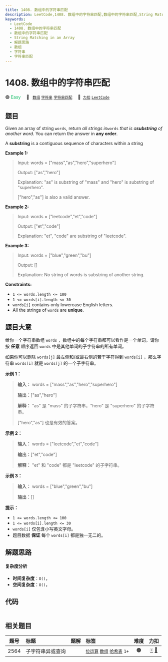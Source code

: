 ```yaml
---
title: 1408. 数组中的字符串匹配
description: LeetCode,1408. 数组中的字符串匹配,数组中的字符串匹配,String Matching in an Array,解题思路,数组,字符串,字符串匹配
keywords:
  - LeetCode
  - 1408. 数组中的字符串匹配
  - 数组中的字符串匹配
  - String Matching in an Array
  - 解题思路
  - 数组
  - 字符串
  - 字符串匹配
---
```


# 1408. 数组中的字符串匹配

🟢 <font color=#15bd66>Easy</font>&emsp; 🔖&ensp; [`数组`](/tag/array.md) [`字符串`](/tag/string.md) [`字符串匹配`](/tag/string-matching.md)&emsp; 🔗&ensp;[`力扣`](https://leetcode.cn/problems/string-matching-in-an-array) [`LeetCode`](https://leetcode.com/problems/string-matching-in-an-array)

## 题目

Given an array of string `words`, return _all strings in_`words` _that is
a**substring** of another word_. You can return the answer in **any order**.

A **substring** is a contiguous sequence of characters within a string



**Example 1:**

> Input: words = ["mass","as","hero","superhero"]
> 
> Output: ["as","hero"]
> 
> Explanation: "as" is substring of "mass" and "hero" is substring of "superhero".
> 
> ["hero","as"] is also a valid answer.

**Example 2:**

> Input: words = ["leetcode","et","code"]
> 
> Output: ["et","code"]
> 
> Explanation: "et", "code" are substring of "leetcode".

**Example 3:**

> Input: words = ["blue","green","bu"]
> 
> Output: []
> 
> Explanation: No string of words is substring of another string.

**Constraints:**

  * `1 <= words.length <= 100`
  * `1 <= words[i].length <= 30`
  * `words[i]` contains only lowercase English letters.
  * All the strings of `words` are **unique**.


## 题目大意

给你一个字符串数组 `words` ，数组中的每个字符串都可以看作是一个单词。请你按 **任意** 顺序返回 `words`
中是其他单词的子字符串的所有单词。

如果你可以删除 `words[j]` 最左侧和/或最右侧的若干字符得到 `words[i]` ，那么字符串 `words[i]` 就是 `words[j]`
的一个子字符串。



**示例 1：**

> 
> 
> 
> 
> 
> **输入：** words = ["mass","as","hero","superhero"]
> 
> **输出：**["as","hero"]
> 
> **解释：** "as" 是 "mass" 的子字符串，"hero" 是 "superhero" 的子字符串。
> 
> ["hero","as"] 也是有效的答案。
> 
> 

**示例 2：**

> 
> 
> 
> 
> 
> **输入：** words = ["leetcode","et","code"]
> 
> **输出：**["et","code"]
> 
> **解释：** "et" 和 "code" 都是 "leetcode" 的子字符串。
> 
> 

**示例 3：**

> 
> 
> 
> 
> 
> **输入：** words = ["blue","green","bu"]
> 
> **输出：**[]
> 
> 



**提示：**

  * `1 <= words.length <= 100`
  * `1 <= words[i].length <= 30`
  * `words[i]` 仅包含小写英文字母。
  * 题目数据 **保证** 每个 `words[i]` 都是独一无二的。


## 解题思路

#### 复杂度分析

- **时间复杂度**：`O()`，
- **空间复杂度**：`O()`，

## 代码

```javascript

```

## 相关题目

<!-- prettier-ignore -->
| 题号 | 标题 | 题解 | 标签 | 难度 | 力扣 |
| :------: | :------ | :------: | :------ | :------: | :------: |
| 2564 | 子字符串异或查询 |  |  [`位运算`](/tag/bit-manipulation.md) [`数组`](/tag/array.md) [`哈希表`](/tag/hash-table.md) `1+` | 🟠 | [🀄️](https://leetcode.cn/problems/substring-xor-queries) [🔗](https://leetcode.com/problems/substring-xor-queries) |
